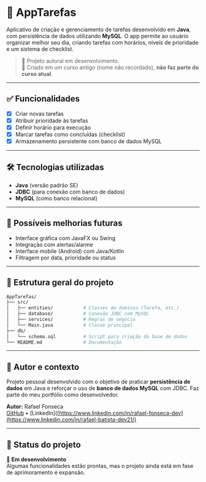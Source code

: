 # 📌 AppTarefas

Aplicativo de criação e gerenciamento de tarefas desenvolvido em **Java**, com persistência de dados utilizando **MySQL**. O app permite ao usuário organizar melhor seu dia, criando tarefas com horários, níveis de prioridade e um sistema de checklist.

> 🚧 Projeto autoral em desenvolvimento.  
> 🔧 Criado em um curso antigo (nome não recordado), **não faz parte do curso atual**.

---

## ✅ Funcionalidades

- [x] Criar novas tarefas  
- [x] Atribuir prioridade às tarefas  
- [x] Definir horário para execução  
- [x] Marcar tarefas como concluídas (checklist)  
- [x] Armazenamento persistente com banco de dados MySQL  

---

## 🛠️ Tecnologias utilizadas

- **Java** (versão padrão SE)  
- **JDBC** (para conexão com banco de dados)  
- **MySQL** (como banco relacional)

---

## 🔄 Possíveis melhorias futuras

- Interface gráfica com JavaFX ou Swing  
- Integração com alertas/alarme  
- Interface mobile (Android) com Java/Kotlin  
- Filtragem por data, prioridade ou status

---

## 📁 Estrutura geral do projeto

```bash
AppTarefas/
├── src/
│   ├── entities/           # Classes de domínio (Tarefa, etc.)
│   ├── database/           # Conexão JDBC com MySQL
│   ├── services/           # Regras de negócio
│   └── Main.java           # Classe principal
├── db/
│   └── schema.sql          # Script para criação da base de dados
└── README.md               # Documentação
```

---

## 🧠 Autor e contexto

Projeto pessoal desenvolvido com o objetivo de praticar **persistência de dados** em Java e reforçar o uso de **banco de dados MySQL** com JDBC. Faz parte do meu portfólio como desenvolvedor.

**Autor:** Rafael Fonseca  
[GitHub](https://github.com/RafaBatista21) • [LinkedIn]([https://www.linkedin.com/in/rafael-fonseca-dev](https://www.linkedin.com/in/rafael-batista-dev21/)

---

## 📌 Status do projeto

🚧 **Em desenvolvimento**  
Algumas funcionalidades estão prontas, mas o projeto ainda está em fase de aprimoramento e expansão.
